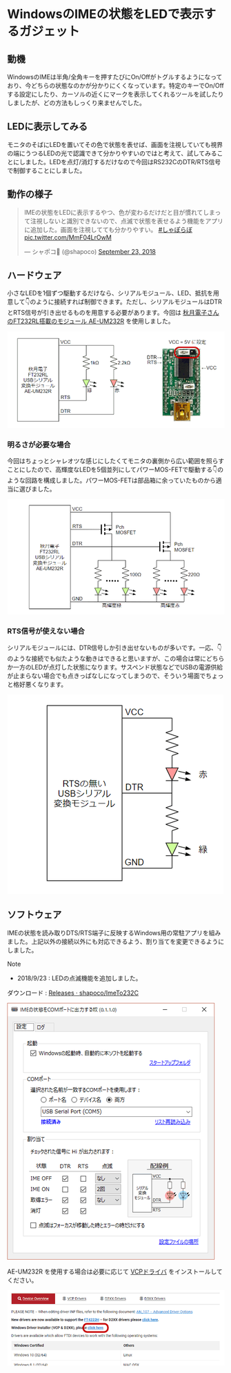 # WindowsのIMEの状態をLEDで表示するガジェット

## 動機

WindowsのIMEは半角/全角キーを押すたびにOn/Offがトグルするようになっており、今どちらの状態なのかが分かりにくくなっています。特定のキーでOn/Offする設定にしたり、カーソルの近くにマークを表示してくれるツールを試したりしましたが、どの方法もしっくり来ませんでした。

## LEDに表示してみる

モニタのそばにLEDを置いてその色で状態を表せば、画面を注視していても視界の端にうつるLEDの光で認識できて分かりやすいのではと考えて、試してみることにしました。LEDを点灯/消灯するだけなので今回はRS232CのDTR/RTS信号で制御することにしました。

## 動作の様子

<blockquote class="twitter-tweet" data-media-max-width="560"><p lang="ja" dir="ltr">IMEの状態をLEDに表示するやつ、色が変わるだけだと目が慣れてしまって注視しないと識別できないので、点滅で状態を表せるよう機能をアプリに追加した。画面を注視してても分かりやすい。 <a href="https://twitter.com/hashtag/%E3%81%97%E3%82%83%E3%81%BD%E3%82%89%E3%81%BC?src=hash&amp;ref_src=twsrc%5Etfw">#しゃぽらぼ</a> <a href="https://t.co/MmF04LrOwM">pic.twitter.com/MmF04LrOwM</a></p>&mdash; シャポコ🌵 (@shapoco) <a href="https://twitter.com/shapoco/status/1043778380657618944?ref_src=twsrc%5Etfw">September 23, 2018</a></blockquote> <script async src="https://platform.twitter.com/widgets.js" charset="utf-8"></script>

## ハードウェア

小さなLEDを1個ずつ駆動するだけなら、シリアルモジュール、LED、抵抗を用意して👇のように接続すれば制御できます。ただし、シリアルモジュールはDTRとRTS信号が引き出せるものを用意する必要があります。今回は [秋月電子さんのFT232RL搭載のモジュール AE-UM232R](http://akizukidenshi.com/catalog/g/gK-01977/) を使用しました。

![](./ime-status-to-led-00a.png)

### 明るさが必要な場合

今回はちょっとシャレオツな感じにしたくてモニタの裏側から広い範囲を照らすことにしたので、高輝度なLEDを5個並列にしてパワーMOS-FETで駆動する👇のような回路を構成しました。パワーMOS-FETは部品箱に余っていたものから適当に選びました。

![](./ime-status-to-led-01a.png)

### RTS信号が使えない場合

シリアルモジュールには、DTR信号しか引き出せないものが多いです。一応、👇のような接続でも似たような動きはできると思いますが、この場合は常にどちらか一方のLEDが点灯した状態になります。サスペンド状態などでUSBの電源供給が止まらない場合でも点きっぱなしになってしまうので、そういう場面でちょっと格好悪くなります。

![](./ime-status-to-led-02a.png)

## ソフトウェア

IMEの状態を読み取りDTS/RTS端子に反映するWindows用の常駐アプリを組みました。上記以外の接続以外にも対応できるよう、割り当てを変更できるようにしました。

> [!NOTE]
> - 2018/9/23 : LEDの点滅機能を追加しました。

ダウンロード : [Releases · shapoco/ImeTo232C](https://github.com/shapoco/ImeTo232C/releases)

![](./ime-status-to-led-04.png)

AE-UM232R を使用する場合は必要に応じて [VCPドライバ](https://ftdichip.com/drivers/) をインストールしてください。

![](./ime-status-to-led-05a.png)
